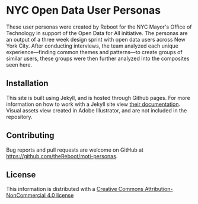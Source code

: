# NYC Open Data User Personas

These user personas were created by Reboot for the NYC Mayor's Office of Technology in support of the Open Data for All initiative. The personas are an output of a three week design sprint with open data users across New York City. After conducting interviews, the team analyzed each unique experience—finding common themes and patterns—to create groups of similar users, these groups were then further analyzed into the composites seen here.

## Installation

This site is built using Jekyll, and is hosted through Github pages. For more information on how to work with a Jekyll site view [their documentation](https://jekyllrb.com/docs/home/). Visual assets view created in Adobe Illustrator, and are not included in the repository. 

## Contributing

Bug reports and pull requests are welcome on GitHub at https://github.com/theReboot/moti-personas.

## License

This information is distributed with a [Creative Commons Attribution-NonCommercial 4.0 license](https://creativecommons.org/licenses/by-nc/4.0/)
